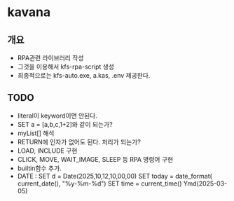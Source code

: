 # kavana

## 개요

- RPA관련 라이브러리 작성
- 그것을 이용해서 kfs-rpa-script 생성
- 최종적으로는 kfs-auto.exe, a.kas, .env  제공한다.

## TODO

- literal이 keyword이면 안된다.
- SET a = [a,b,c,1+2]와 같이 되는가?
- myList[<express>] 해석
- RETURN에 인자가 없어도 된다. 처리가 되는가?
- LOAD, INCLUDE 구현
- CLICK, MOVE, WAIT_IMAGE, SLEEP 등 RPA 명령어 구현
- builtin함수 추가.
- DATE :
SET d = Date(2025,10,12,10,00,00)
SET today = date_format( current_date(), "%y-%m-%d")
SET time = current_time()
Ymd(2025-03-05)